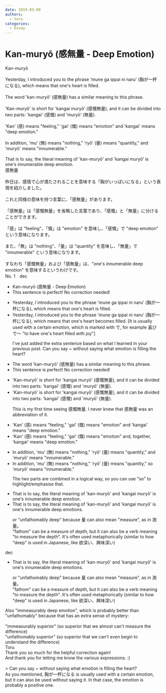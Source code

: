 ```yaml
---
date: 2019-03-09
authors:
  - toru
categories:
  - Essay
---
```


<h1 id="subject_show">Kan-muryō (感無量 - Deep Emotion)</h1>
<div class="date" hidden>Mar 9, 2019 15:43</div>
<div id="post"><div id="body_show_ori">
Kan-muryō<br/><br/>Yesterday, I introduced you to the phrase 'mune ga ippai ni naru' (胸が一杯になる), which means that one's heart is filled.<br/><br/>The word 'kan-muryō' (感無量) has a similar meaning to this phrase.<br/><br/>'Kan-muryō' is short for 'kangai muryō' (感慨無量), and it can be divided into two parts: 'kangai' (感慨) and 'muryō' (無量).<br/><br/>'Kan' (感) means "feeling," 'gai' (慨) means "emotion" and 'kangai' means "deep emotion."<br/><br/>In addition, 'mu' (無) means "nothing," 'ryō' (量) means "quantity," and 'muryō' means "innumerable."<br/><br/>That is to say, the literal meaning of 'kan-muryō' and 'kangai muryō' is one's innumerable deep emotion.
</div></div>

<!-- more -->

<div id="post_ja"><div id="body_show_mo">
感無量<br/><br/>昨日は、感情で心が満たされることを意味する「胸がいっぱいになる」という表現を紹介しました。<br/><br/>これと同様の意味を持つ言葉に、「感無量」があります。<br/><br/>「感無量」は「感慨無量」を省略した言葉であり、「感慨」と「無量」に分けることができます。<br/><br/>「感」は "feeling"、「慨」は "emotion" を意味し、「感慨」で "deep emotion" という意味になります。<br/><br/>また、「無」は "nothing"、「量」は "quantity" を意味し、「無量」で "innumerable" という意味になります。<br/><br/>すなわち「感慨無量」および「感無量」は、"one's innumerable deep emotion" を意味するというわけです。
</div></div>
<div id="block"><div class="first_name"> No. 1　<span class="just_name">dec</span></div><div id="block2">
<ul class="correction_field">
<li class="incorrect">Kan-muryō (感無量 - Deep Emotion)</li>
<li class="corrected perfect">This sentence is perfect! No correction needed!</li>
</ul>
<ul class="correction_field">
<li class="incorrect">Yesterday, I introduced you to the phrase 'mune ga ippai ni naru' (胸が一杯になる), which means that one's heart is filled.</li>
<li class="corrected correct">
Yesterday, I introduced you to the phrase 'mune ga ippai ni naru' (胸が一杯になる), which means that one's heart <span class="f_blue">becomes</span> filled. <span class="f_blue">[It is usually used with a certain emotion, which is marked with で, for example 喜びで～ "to have one's heart filled with joy"]</span>
<p class="correction_comment">I've just added the extra sentence based on what I learned in your previous post. Can you say ~ without saying what emotion is filling the heart?</p>
</li>
</ul>
<ul class="correction_field">
<li class="incorrect">The word 'kan-muryō' (感無量) has a similar meaning to this phrase.</li>
<li class="corrected perfect">This sentence is perfect! No correction needed!</li>
</ul>
<ul class="correction_field">
<li class="incorrect">'Kan-muryō' is short for 'kangai muryō' (感慨無量), and it can be divided into two parts: 'kangai' (感慨) and 'muryō' (無量).</li>
<li class="corrected correct">
'Kan-muryō' is short for 'kangai muryō' (感慨無量), and it can be divided into two parts: 'kangai' (感慨) and 'muryō' (無量).
<p class="correction_comment">This is my first time seeing 感慨無量. I never knew that 感無量 was an abbreviation of it.</p>
</li>
</ul>
<ul class="correction_field">
<li class="incorrect">'Kan' (感) means "feeling," 'gai' (慨) means "emotion" and 'kangai' means "deep emotion."</li>
<li class="corrected correct">
'Kan' (感) means "feeling," 'gai' (慨) means "emotion" and<span class="f_blue">, together,</span> 'kangai' means "deep emotion."
</li>
</ul>
<ul class="correction_field">
<li class="incorrect">In addition, 'mu' (無) means "nothing," 'ryō' (量) means "quantity," and 'muryō' means "innumerable."</li>
<li class="corrected correct">
In addition, 'mu' (無) means "nothing," 'ryō' (量) means "quantity," <span class="f_blue">so</span> 'muryō' means "innumerable."
<p class="correction_comment">The two parts are combined in a logical way, so you can use "so" to highlight/emphasise that.</p>
</li>
</ul>
<ul class="correction_field">
<li class="incorrect">That is to say, the literal meaning of 'kan-muryō' and 'kangai muryō' is one's innumerable deep emotion.</li>
<li class="corrected correct">
That is to say, the literal meaning of 'kan-muryō' and 'kangai muryō' is one's innumerable deep emotion<span class="f_blue">s</span>.
<p class="correction_comment">or "unfathomably deep" because 量 can also mean "measure", as in 測量。<br/>"fathom" can be a measure of depth, but it can also be a verb meaning "to measure the depth". It's often used metaphorically (similar to how "deep" is used in Japanese, like 欲深い、興味深い)</p>
</li>
</ul>
</div><div class="name"><span class="just_name">dec</span><br><div class="quote_field"><ul class="correction_field">
<li class="corrected correct">
That is to say, the literal meaning of 'kan-muryō' and 'kangai muryō' is one's innumerable deep emotion<span class="f_blue">s</span>.
<p class="correction_comment">
or "unfathomably deep" because 量 can also mean "measure", as in 測量。<br/>"fathom" can be a measure of depth, but it can also be a verb meaning "to measure the depth". It's often used metaphorically (similar to how "deep" is used in Japanese, like 欲深い、興味深い)
</p>
</li>
</ul></div>
Also "immeasurably deep emotion", which is probably better than "unfathomably" because that has an extra sense of mystery:<br/><br/>"immeasurably superior" (so superior that we almost can't measure the difference)<br/>"unfathomably superior" (so superior that we can't even begin to understand the difference)
</div>
<div class="name"><span class="just_name">Toru</span><br>
Thank you so much for the helpful correction again!<br/>And thank you for letting me know the various expressions. :)<br/><br/>&gt; Can you say ~ without saying what emotion is filling the heart?<br/>As you mentioned, 胸が一杯になる is usually used with a certain emotion, but it can also be used without saying it. In that case, the emotion is probably a positive one. 
</div>
</div>
